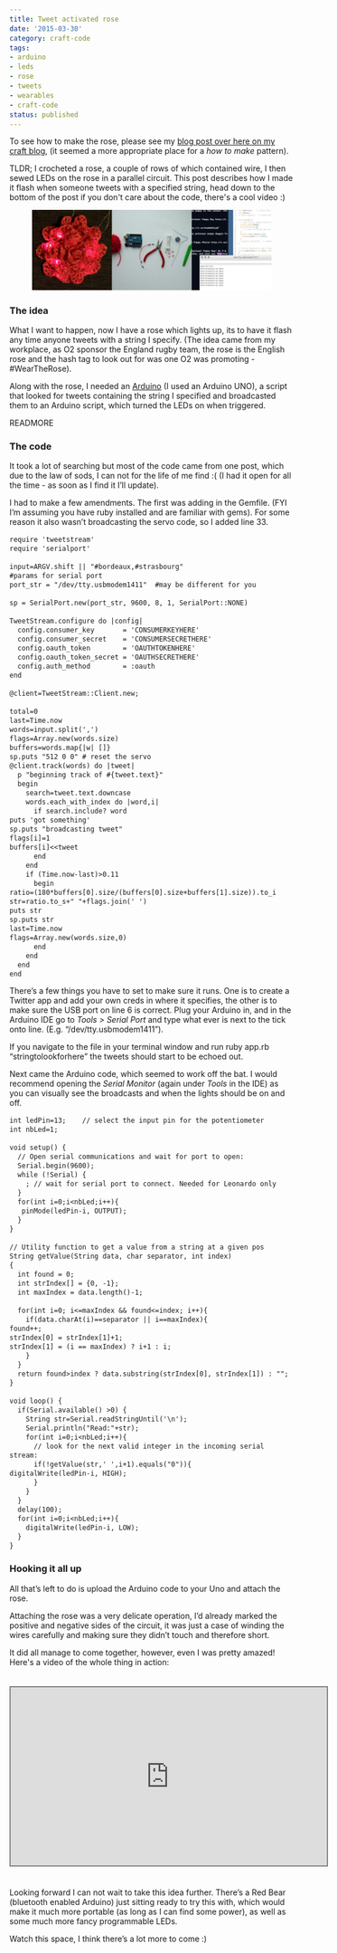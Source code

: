 ```yaml
---
title: Tweet activated rose
date: '2015-03-30'
category: craft-code
tags:
- arduino
- leds
- rose
- tweets
- wearables
- craft-code
status: published
---
```


<p>To see how to make the rose, please see my <a href="http://madebyrumyra.com/lighting-up-a-crochet-rose/">blog post over here on my craft blog</a>, (it seemed a more appropriate place for a <em>how to make</em> pattern).</p>

<p>TLDR; I crocheted a rose, a couple of rows of which contained wire, I then sewed LEDs on the rose in a parallel circuit. This post describes how I made it flash when someone tweets with a specified string, head down to the bottom of the post if you don't care about the code, there's a cool video :)</p>

<figure class="media-feature">
	<img src="media/featureCode.jpg" alt="Lit up crocheted rose, with equipment and code running to make it flash" />
	<figcaption></figcaption>
</figure>

<h3>The idea</h3>

<p>What I want to happen, now I have a rose which lights up, its to have it flash any time anyone tweets with a string I specify. (The idea came from my workplace, as O2 sponsor the England rugby team, the rose is the English rose and the hash tag to look out for was one O2 was promoting - #WearTheRose).</p>

<p>Along with the rose, I needed an <a href="http://arduino.cc/">Arduino</a> (I used an Arduino UNO), a script that looked for tweets containing the string I specified and broadcasted them to an Arduino script, which turned the LEDs on when triggered.</p>

READMORE

<h3>The code</h3>

<p>It took a lot of searching but most of the code came from one post, which due to the law of sods, I can not for the life of me find :( (I had it open for all the time - as soon as I find it I’ll update).</p>

<p>I had to make a few amendments. The first was adding in the Gemfile. (FYI I’m assuming you have ruby installed and are familiar with gems). For some reason it also wasn’t broadcasting the servo code, so I added line 33.</p>

<pre class="language-ruby"><code>require 'tweetstream'
require 'serialport'

input=ARGV.shift || "#bordeaux,#strasbourg"
#params for serial port
port_str = "/dev/tty.usbmodem1411"  #may be different for you

sp = SerialPort.new(port_str, 9600, 8, 1, SerialPort::NONE)

TweetStream.configure do |config|
  config.consumer_key       = 'CONSUMERKEYHERE'
  config.consumer_secret    = 'CONSUMERSECRETHERE'
  config.oauth_token        = 'OAUTHTOKENHERE'
  config.oauth_token_secret = 'OAUTHSECRETHERE'
  config.auth_method        = :oauth
end

@client=TweetStream::Client.new;

total=0
last=Time.now
words=input.split(',')
flags=Array.new(words.size)
buffers=words.map{|w| []}
sp.puts "512 0 0" # reset the servo
@client.track(words) do |tweet|
  p "beginning track of #{tweet.text}"
  begin
    search=tweet.text.downcase
    words.each_with_index do |word,i|
      if search.include? word
puts 'got something'
sp.puts "broadcasting tweet"
flags[i]=1
buffers[i]&lt;&lt;tweet
      end
    end
    if (Time.now-last)>0.11
      begin
ratio=(180*buffers[0].size/(buffers[0].size+buffers[1].size)).to_i
str=ratio.to_s+" "+flags.join(' ')
puts str
sp.puts str
last=Time.now
flags=Array.new(words.size,0)
      end
    end
  end
end
</code></pre>

<p>There’s a few things you have to set to make sure it runs. One is to create a Twitter app and add your own creds in where it specifies, the other is to make sure the USB port on line 6 is correct. Plug your Arduino in, and in the Arduino IDE go to <em>Tools &gt; Serial Port</em> and type what ever is next to the tick onto line. (E.g. “/dev/tty.usbmodem1411”).</p>

<p>If you navigate to the file in your terminal window and run ruby app.rb “stringtolookforhere” the tweets should start to be echoed out.</p>

<p>Next came the Arduino code, which seemed to work off the bat. I would recommend opening the <em>Serial Monitor</em> (again under <em>Tools</em> in the IDE) as you can visually see the broadcasts and when the lights should be on and off.</p>

<pre class="language-c"><code>int ledPin=13;    // select the input pin for the potentiometer
int nbLed=1;

void setup() {
  // Open serial communications and wait for port to open:
  Serial.begin(9600);
  while (!Serial) {
    ; // wait for serial port to connect. Needed for Leonardo only
  }
  for(int i=0;i&lt;nbLed;i++){
   pinMode(ledPin-i, OUTPUT);
  }
}

// Utility function to get a value from a string at a given pos
String getValue(String data, char separator, int index)
{
  int found = 0;
  int strIndex[] = {0, -1};
  int maxIndex = data.length()-1;

  for(int i=0; i&lt;=maxIndex && found&lt;=index; i++){
    if(data.charAt(i)==separator || i==maxIndex){
found++;
strIndex[0] = strIndex[1]+1;
strIndex[1] = (i == maxIndex) ? i+1 : i;
    }
  }
  return found&gt;index ? data.substring(strIndex[0], strIndex[1]) : "";
}

void loop() {
  if(Serial.available() &gt;0) {
    String str=Serial.readStringUntil('\n');
    Serial.println("Read:"+str);
    for(int i=0;i&lt;nbLed;i++){
      // look for the next valid integer in the incoming serial stream:
      if(!getValue(str,' ',i+1).equals("0")){
digitalWrite(ledPin-i, HIGH);
      }
    }
  }
  delay(100);
  for(int i=0;i&lt;nbLed;i++){
    digitalWrite(ledPin-i, LOW);
  }
}</code></pre>

<h3>Hooking it all up</h3>

<p>All that’s left to do is upload the Arduino code to your Uno and attach the rose.</p>

<p>Attaching the rose was a very delicate operation, I’d already marked the positive and negative sides of the circuit, it was just a case of winding the wires carefully and making sure they didn’t touch and therefore short.</p>

<p>It did all manage to come together, however, even I was pretty amazed! Here's a video of the whole thing in action:</p>

<iframe width="560" height="315" style="border:2px solid grey; margin:20px auto;" src="https://www.youtube.com/embed/_MbP_Syy_mU?rel=0" frameborder="0" allowfullscreen></iframe>

<p>Looking forward I can not wait to take this idea further. There’s a Red Bear (bluetooth enabled Arduino) just sitting ready to try this with, which would make it much more portable (as long as I can find some power), as well as some much more fancy programmable LEDs.</p>

<p>Watch this space, I think there’s a lot more to come :)</p>
